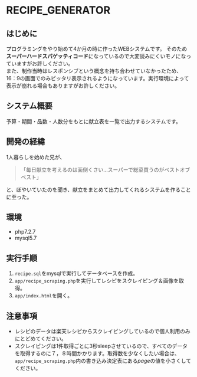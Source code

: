 # RECIPE_GENERATOR  

## はじめに  
プログラミングをやり始めて4か月の時に作ったWEBシステムです。
そのため**スーパーハードスパゲッティコード**になっているので大変読みにくいモノになっていますがお許しください。  
また、制作当時はレスポンシブという概念を持ち合わせていなかったため、16：9の画面でのみピッタリ表示されるようになっています。実行環境によって表示が崩れる場合もありますがお許しください。

## システム概要  
予算・期間・品数・人数分をもとに献立表を一覧で出力するシステムです。

## 開発の経緯  
1人暮らしを始めた兄が、  

>「毎日献立を考えるのは面倒くさい...スーパーで総菜買うのがベストオブベスト」  

と、ぼやいていたのを聞き、献立をまとめて出力してくれるシステムを作ることに至った。  

## 環境  
- php7.2.7  
- mysql5.7  

## 実行手順  
1. `recipe.sql`をmysqlで実行してデータベースを作成。  
2. `app/recipe_scraping.php`を実行してレシピをスクレイピング＆画像を取得。  
3. `app/index.html`を開く。  

## 注意事項  
- レシピのデータは楽天レシピからスクレイピングしているので個人利用のみにとどめてください。  
- スクレイピングは1件取得ごとに3秒sleepさせているので、すべてのデータを取得するのに７，８時間かかります。取得数を少なくしたい場合は、`app/recipe_scraping.php`内の書き込み決定表にある*page*の値を小さくしてください。  